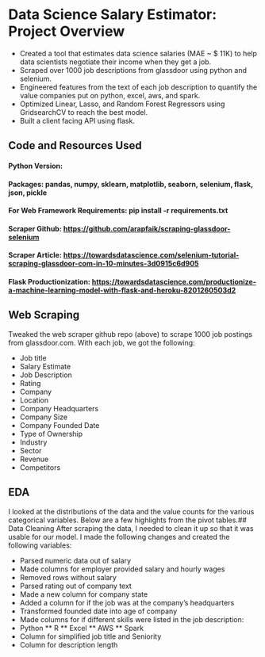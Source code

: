 # Data Science Salary Estimator: Project Overview

* Created a tool that estimates data science salaries (MAE ~ $ 11K) to help data scientists negotiate their income when they get a job.
* Scraped over 1000 job descriptions from glassdoor using python and selenium.
* Engineered features from the text of each job description to quantify the value companies put on python, excel, aws, and spark.
* Optimized Linear, Lasso, and Random Forest Regressors using GridsearchCV to reach the best model.
* Built a client facing API using flask.

## Code and Resources Used

#### Python Version:
#### Packages: pandas, numpy, sklearn, matplotlib, seaborn, selenium, flask, json, pickle
#### For Web Framework Requirements: pip install -r requirements.txt
#### Scraper Github: https://github.com/arapfaik/scraping-glassdoor-selenium
#### Scraper Article: https://towardsdatascience.com/selenium-tutorial-scraping-glassdoor-com-in-10-minutes-3d0915c6d905
#### Flask Productionization: https://towardsdatascience.com/productionize-a-machine-learning-model-with-flask-and-heroku-8201260503d2

## Web Scraping

Tweaked the web scraper github repo (above) to scrape 1000 job postings from glassdoor.com. With each job, we got the following:

* Job title
* Salary Estimate
* Job Description
* Rating
* Company
* Location
* Company Headquarters
* Company Size
* Company Founded Date
* Type of Ownership
* Industry
* Sector
* Revenue
* Competitors

## EDA

I looked at the distributions of the data and the value counts for the various categorical variables. Below are a few highlights from the pivot tables.## Data Cleaning
After scraping the data, I needed to clean it up so that it was usable for our model. I made the following changes and created the following variables:

* Parsed numeric data out of salary
* Made columns for employer provided salary and hourly wages
* Removed rows without salary
* Parsed rating out of company text
* Made a new column for company state
* Added a column for if the job was at the company’s headquarters
* Transformed founded date into age of company
* Made columns for if different skills were listed in the job description:
* Python
** R
** Excel
** AWS
** Spark
* Column for simplified job title and Seniority
* Column for description length
